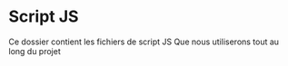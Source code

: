 # Script JS
Ce dossier contient les fichiers de script JS
Que nous utiliserons tout au long du projet